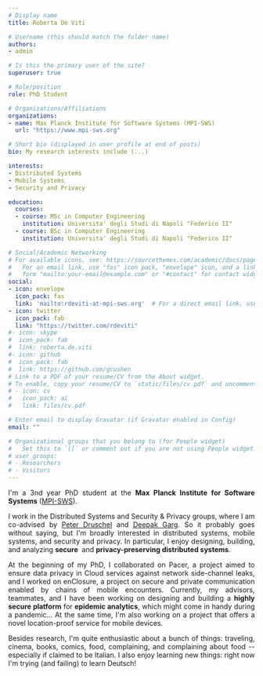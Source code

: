 ```yaml
---
# Display name
title: Roberta De Viti

# Username (this should match the folder name)
authors:
- admin

# Is this the primary user of the site?
superuser: true

# Role/position
role: PhD Student

# Organizations/Affiliations
organizations:
- name: Max Planck Institute for Software Systems (MPI-SWS)
  url: "https://www.mpi-sws.org"

# Short bio (displayed in user profile at end of posts)
bio: My research interests include (...)

interests:
- Distributed Systems
- Mobile Systems
- Security and Privacy

education:
  courses:
  - course: MSc in Computer Engineering
    institution: Universita' degli Studi di Napoli "Federico II"
  - course: BSc in Computer Engineering
    institution: Universita' degli Studi di Napoli "Federico II"

# Social/Academic Networking
# For available icons, see: https://sourcethemes.com/academic/docs/page-builder/#icons
#   For an email link, use "fas" icon pack, "envelope" icon, and a link in the
#   form "mailto:your-email@example.com" or "#contact" for contact widget.
social:
- icon: envelope
  icon_pack: fas
  link: 'mailto:rdeviti-at-mpi-sws.org'  # For a direct email link, use "mailto:test@example.org".
- icon: twitter
  icon_pack: fab
  link: "https://twitter.com/rdeviti"
#- icon: skype
#  icon_pack: fab
#  link: roberta.de.viti
#- icon: github
#  icon_pack: fab
#  link: https://github.com/gcushen
# Link to a PDF of your resume/CV from the About widget.
# To enable, copy your resume/CV to `static/files/cv.pdf` and uncomment the lines below.
# - icon: cv
#   icon_pack: ai
#   link: files/cv.pdf

# Enter email to display Gravatar (if Gravatar enabled in Config)
email: ""

# Organizational groups that you belong to (for People widget)
#   Set this to `[]` or comment out if you are not using People widget.
# user_groups:
# - Researchers
# - Visitors
---
```


<div style="text-align: justify;">

I'm a 3nd year PhD student at the <b>Max Planck Institute for Software Systems</b> (<a href="https://www.mpi-sws.org">MPI-SWS</a>).

I work in the Distributed Systems and Security & Privacy groups, where I am co-advised by <a href="https://people.mpi-sws.org/~druschel/">Peter Druschel</a> and <a href="https://people.mpi-sws.org/~dg/">Deepak Garg</a>. So it probably goes without saying, but I'm broadly interested in distributed systems, mobile systems, and security and privacy. In particular, I enjoy designing, building, and analyzing <b>secure</b>  and <b>privacy-preserving distributed systems</b>.

At the beginning of my PhD, I collaborated on Pacer, a project aimed to ensure data privacy in Cloud services against network side-channel leaks, and I worked on enClosure, a project on secure and private communication enabled by chains of mobile encounters. Currently, my advisors, teammates, and I have been working on designing and building a <b>highly secure platform</b> for <b>epidemic analytics</b>, which might come in handy during a pandemic... At the same time, I'm also working on a project that offers a novel location-proof service for mobile devices.

Besides research, I'm quite enthusiastic about a bunch of things: traveling, cinema, books, comics, food, complaining, and complaining about food -- especially if claimed to be Italian. I also enjoy learning new things: right now I'm trying (and failing) to learn Deutsch!

</div>
